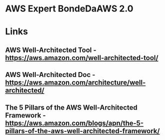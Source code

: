 # AWS Expert BondeDaAWS 2.0
# Links

## AWS Well-Architected Tool - https://aws.amazon.com/well-architected-tool/

## AWS Well-Architected Doc - https://aws.amazon.com/architecture/well-architected/

## The 5 Pillars of the AWS Well-Architected Framework - https://aws.amazon.com/blogs/apn/the-5-pillars-of-the-aws-well-architected-framework/
